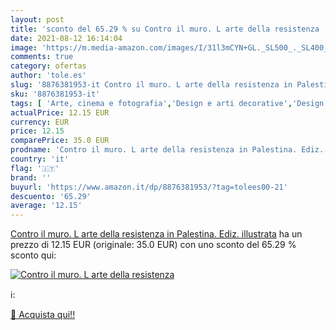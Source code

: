 ```yaml
---
layout: post
title: 'sconto del 65.29 % su Contro il muro. L arte della resistenza   '
date: 2021-08-12 16:14:04
image: 'https://m.media-amazon.com/images/I/31l3mCYN+GL._SL500_._SL400_.jpg'
comments: true
category: ofertas
author: 'tole.es'
slug: '8876381953-it Contro il muro. L arte della resistenza in Palestina....'
sku: '8876381953-it'
tags: [ 'Arte, cinema e fotografia','Design e arti decorative','Design e grafica','Fotogiornalismo e saggi','Fotografia','Libri','Politica','Società e scienze sociali', ]
actualPrice: 12.15 EUR
currency: EUR
price: 12.15
comparePrice: 35.0 EUR
prodname: 'Contro il muro. L arte della resistenza in Palestina. Ediz. illustrata'
country: 'it'
flag: '🇮🇹'
brand: ''
buyurl: 'https://www.amazon.it/dp/8876381953/?tag=tolees00-21'
descuento: '65.29'
average: '12.15'
---
```


[Contro il muro. L arte della resistenza in Palestina. Ediz. illustrata](https://www.amazon.it/dp/8876381953/?tag=tolees00-21) ha un prezzo di 12.15 EUR (originale: 35.0 EUR) con uno sconto del 65.29 % sconto qui:

[![Contro il muro. L arte della resistenza ](https://m.media-amazon.com/images/I/31l3mCYN+GL._SL500_._SL400_.jpg)](https://www.amazon.it/dp/8876381953/?tag=tolees00-21)

ℹ️:


[🛒 Acquista qui!!](https://www.amazon.it/dp/8876381953/?tag=tolees00-21)
